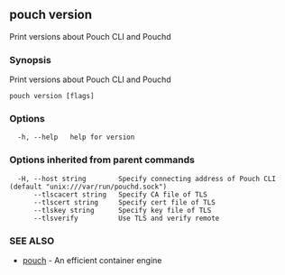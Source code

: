 ## pouch version

Print versions about Pouch CLI and Pouchd

### Synopsis

Print versions about Pouch CLI and Pouchd

```
pouch version [flags]
```

### Options

```
  -h, --help   help for version
```

### Options inherited from parent commands

```
  -H, --host string        Specify connecting address of Pouch CLI (default "unix:///var/run/pouchd.sock")
      --tlscacert string   Specify CA file of TLS
      --tlscert string     Specify cert file of TLS
      --tlskey string      Specify key file of TLS
      --tlsverify          Use TLS and verify remote
```

### SEE ALSO

* [pouch](pouch.md)	 - An efficient container engine

